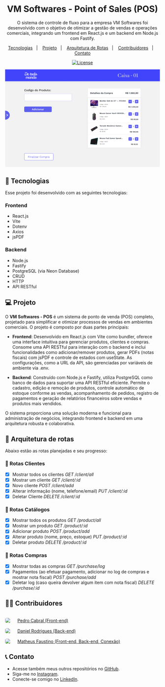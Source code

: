 <h1 align="center"> VM Softwares - Point of Sales (POS) </h1>

<p align="center">
O sistema de controle de fluxo para a empresa VM Softwares foi desenvolvido com o objetivo de otimizar a gestão de vendas e operações comerciais, integrando um frontend em React.js e um backend em Node.js com Fastify.
</p>

<p align="center">
  <a href="#🚀-tecnologias">Tecnologias</a>&nbsp;&nbsp;&nbsp;|&nbsp;&nbsp;&nbsp;
  <a href="#💻-projeto">Projeto</a>&nbsp;&nbsp;&nbsp;|&nbsp;&nbsp;&nbsp;
  <a href="#🚧-arquitetura-de-rotas">Arquitetura de Rotas</a>&nbsp;&nbsp;&nbsp;|&nbsp;&nbsp;&nbsp;
  <a href="#👨‍💻-contribuidores">Contribuidores</a>&nbsp;&nbsp;&nbsp;|&nbsp;&nbsp;&nbsp;
  <a href="#📞-contato">Contato</a>
</p>

<p align="center">
  <a href="">
    <img alt="License" src="https://img.shields.io/static/v1?label=license&message=MIT&color=49AA26&labelColor=000000">
  </a>
</p>

![preview](https://github.com/matheusfdosan/vms_pos/blob/main/backend/.github/preview.png)
<br>

## 🚀 Tecnologias

Esse projeto foi desenvolvido com as seguintes tecnologias:

### Frontend
- React.js
- Vite
- Dotenv
- Axios
- jsPDF

### Backend
- Node.js
- Fastify
- PostgreSQL (via Neon Database)
- CRUD
- HTTP
- API RESTful

## 💻 Projeto

O **VM Softwares - POS** é um sistema de ponto de venda (POS) completo, projetado para simplificar e otimizar processos de vendas em ambientes comerciais. O projeto é composto por duas partes principais:

- **Frontend**: Desenvolvido em React.js com Vite como bundler, oferece uma interface intuitiva para gerenciar produtos, clientes e compras. Consome uma API RESTful para interação com o backend e inclui funcionalidades como adicionar/remover produtos, gerar PDFs (notas fiscais) com jsPDF e controle de estados com useState. As configurações, como a URL da API, são gerenciadas por variáveis de ambiente via .env.

- **Backend**: Construído com Node.js e Fastify, utiliza PostgreSQL como banco de dados para suportar uma API RESTful eficiente. Permite o cadastro, edição e remoção de produtos, controle automático de estoque conforme as vendas, acompanhamento de pedidos, registro de pagamentos e geração de relatórios financeiros sobre vendas e produtos mais vendidos.

O sistema proporciona uma solução moderna e funcional para administração de negócios, integrando frontend e backend em uma arquitetura robusta e colaborativa.

## 🚧 Arquitetura de rotas

Abaixo estão as rotas planejadas e seu progresso:

### 👤 Rotas Clientes
- [x] Mostrar todos os clientes *GET /client/all*
- [x] Mostrar um cliente *GET /client/:id*
- [x] Novo cliente *POST /client/add*
- [x] Alterar informação (nome, telefone/email) *PUT /client/:id*
- [x] Deletar Cliente *DELETE /client/:id*

### 📖 Rotas Catálogos
- [x] Mostrar todos os produtos *GET /product/all*
- [x] Mostrar um produto *GET /product/:id*
- [x] Adicionar produto *POST /product/add*
- [x] Alterar produto (nome, preço, estoque) *PUT /product/:id*
- [x] Deletar produto *DELETE /product/:id*

### 🛒 Rotas Compras
- [x] Mostrar todas as compras *GET /purchase/log*
- [x] Pagamentos (ao efetuar pagamento, adicionar no log de compras e mostrar nota fiscal) *POST /purchase/add*
- [x] Deletar log (caso queira devolver algum item com nota fiscal) *DELETE /purchase/:id*

## 👨‍💻 Contribuidores

<br>
<div style="display: flex; align-items: center; gap: 10px;">
  <img src="https://avatars.githubusercontent.com/u/166236768?v=4" style="width: 30px; border-radius: 20%"> <a href="https://github.com/PedroCabs" target="_blank"> Pedro Cabral (Front-end)</a> 
</div>
<br>
<div style="display: flex; align-items: center; gap: 10px;">
  <img src="https://avatars.githubusercontent.com/u/71533988?v=4" style="width: 30px; border-radius: 20%"> <a href="https://github.com/danrod278" target="_blank"> Daniel Rodrigues (Back-end)</a> 
</div>
<br>
<div style="display: flex; align-items: center; gap: 10px;">
  <img src="https://avatars.githubusercontent.com/u/104006185?v=4" style="width: 30px; border-radius: 20%"> <a href="https://github.com/matheusfdosan" target="_blank"> Matheus Faustino (Front-end, Back-end, Conexão)</a> 
</div>

## 📞 Contato

- Acesse também meus outros repositórios no [GitHub](https://github.com/matheusfdosan?tab=repositories).
- Siga-me no [Instagram](https://instagram.com/matheusfdosan).
- Conecte-se comigo no [LinkedIn](https://www.linkedin.com/in/matheusfaus/).
